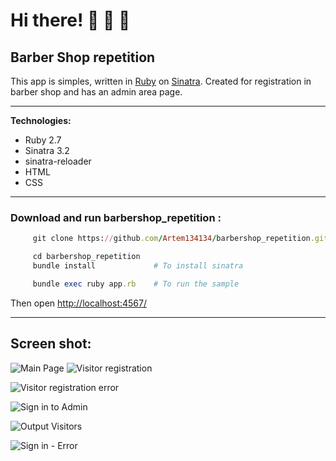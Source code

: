# Hi there!   :santa:  :christmas_tree:  :gift:
## Barber Shop repetition

This app is simples, written in [Ruby](https://ruby-doc.org/) on [Sinatra](http://www.sinatrarb.com/). Created for registration in barber shop and has an admin area page. 
____

**Technologies:**
+ Ruby 2.7
+ Sinatra 3.2
+ sinatra-reloader
+ HTML
+ CSS
____
### Download and run barbershop_repetition :

```ruby
     git clone https://github.com/Artem134134/barbershop_repetition.git

     cd barbershop_repetition
     bundle install             # To install sinatra

     bundle exec ruby app.rb    # To run the sample

```
Then open [http://localhost:4567/](http://localhost:4567/)

___

## Screen shot:
![Main Page](https://github.com/Artem134134/barbershop_repetition/blob/main/public/screenshot/1.png)
![Visitor registration](https://github.com/Artem134134/barbershop_repetition/blob/main/public/screenshot/2.png)

![Visitor registration error](https://github.com/Artem134134/barbershop_repetition/blob/main/public/screenshot/3.png)

![Sign in to Admin](https://github.com/Artem134134/barbershop_repetition/blob/main/public/screenshot/4.png)

![Output Visitors](https://github.com/Artem134134/barbershop_repetition/blob/main/public/screenshot/5.png)

![Sign in - Error](https://github.com/Artem134134/barbershop_repetition/blob/main/public/screenshot/6.png)